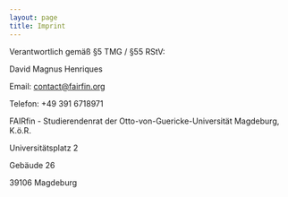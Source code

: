 ```yaml
---
layout: page
title: Imprint
---
```


Verantwortlich gemäß §5 TMG / §55 RStV:

David Magnus Henriques

Email: contact@fairfin.org

Telefon: +49 391 6718971

FAIRfin - Studierendenrat der Otto-von-Guericke-Universität Magdeburg, K.ö.R.

Universitätsplatz 2

Gebäude 26

39106 Magdeburg

